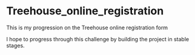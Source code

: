 # Treehouse_online_registration
This is my progression on the Treehouse online registration form

I hope to progress through this challenge by building the project in stable stages.
